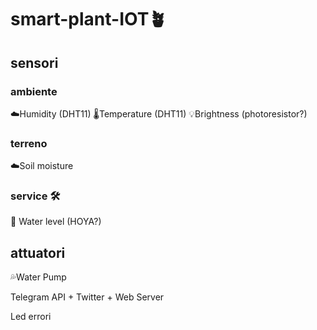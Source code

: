 # smart-plant-IOT🪴

## sensori
### ambiente
☁️Humidity (DHT11)
🌡️Temperature (DHT11)
💡Brightness (photoresistor?)

### terreno
☁️Soil moisture

### service 🛠️
🌊 Water level (HOYA?)

## attuatori
💦Water Pump


Telegram API + Twitter + Web Server



Led errori

